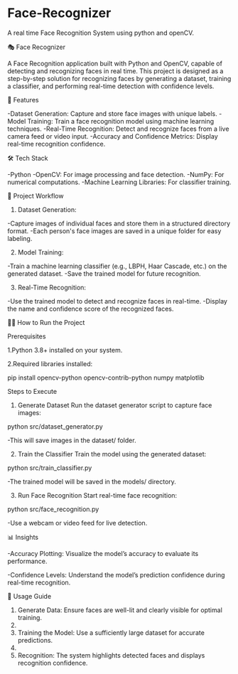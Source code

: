 # Face-Recognizer
A real time Face Recognition System using python and openCV.


🎭 Face Recognizer

A Face Recognition application built with Python and OpenCV, capable of detecting and recognizing faces in real time. This project is designed as a step-by-step solution for recognizing faces by generating a dataset, training a classifier, and performing real-time detection with confidence levels.

🚀 Features

-Dataset Generation: Capture and store face images with unique labels.
-Model Training: Train a face recognition model using machine learning techniques.
-Real-Time Recognition: Detect and recognize faces from a live camera feed or video input.
-Accuracy and Confidence Metrics: Display real-time recognition confidence.

🛠️ Tech Stack

-Python
-OpenCV: For image processing and face detection.
-NumPy: For numerical computations.
-Machine Learning Libraries: For classifier training.

📂 Project Workflow

1. Dataset Generation:

-Capture images of individual faces and store them in a structured directory format.
-Each person's face images are saved in a unique folder for easy labeling.

2. Model Training:

-Train a machine learning classifier (e.g., LBPH, Haar Cascade, etc.) on the generated dataset.
-Save the trained model for future recognition.

3. Real-Time Recognition:

-Use the trained model to detect and recognize faces in real-time.
-Display the name and confidence score of the recognized faces.

🧑‍💻 How to Run the Project

Prerequisites

1.Python 3.8+ installed on your system.

2.Required libraries installed:

  pip install opencv-python opencv-contrib-python numpy matplotlib
  
  
Steps to Execute

1. Generate Dataset Run the dataset generator script to capture face images:

python src/dataset_generator.py

-This will save images in the dataset/ folder.

2. Train the Classifier Train the model using the generated dataset:

python src/train_classifier.py

-The trained model will be saved in the models/ directory.

3. Run Face Recognition Start real-time face recognition:

python src/face_recognition.py

-Use a webcam or video feed for live detection.


📊 Insights

-Accuracy Plotting: Visualize the model’s accuracy to evaluate its performance.

-Confidence Levels: Understand the model’s prediction confidence during real-time recognition.


📖 Usage Guide

1. Generate Data: Ensure faces are well-lit and clearly visible for optimal training.
2. 
3. Training the Model: Use a sufficiently large dataset for accurate predictions.
4. 
5. Recognition: The system highlights detected faces and displays recognition confidence.


